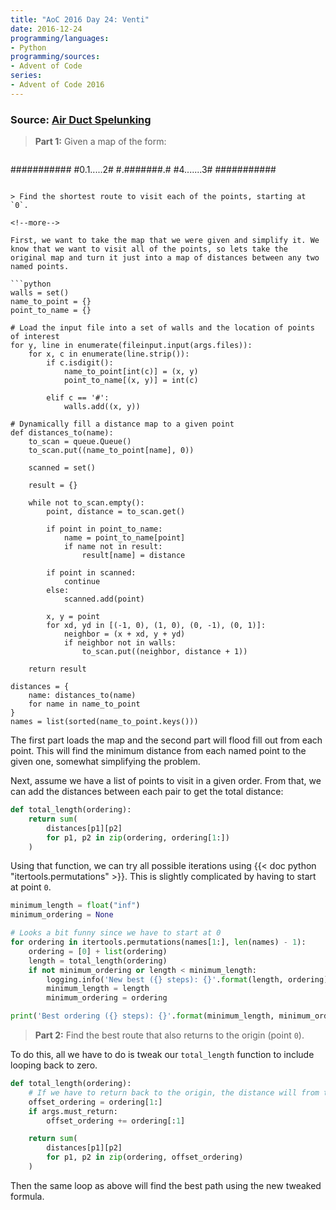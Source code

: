 ```yaml
---
title: "AoC 2016 Day 24: Venti"
date: 2016-12-24
programming/languages:
- Python
programming/sources:
- Advent of Code
series:
- Advent of Code 2016
---
```

### Source: [Air Duct Spelunking](http://adventofcode.com/2016/day/24)

> **Part 1:** Given a map of the form:

> ```
###########
#0.1.....2#
#.#######.#
#4.......3#
###########
```

> Find the shortest route to visit each of the points, starting at `0`.

<!--more-->

First, we want to take the map that we were given and simplify it. We know that we want to visit all of the points, so lets take the original map and turn it just into a map of distances between any two named points.

```python
walls = set()
name_to_point = {}
point_to_name = {}

# Load the input file into a set of walls and the location of points of interest
for y, line in enumerate(fileinput.input(args.files)):
    for x, c in enumerate(line.strip()):
        if c.isdigit():
            name_to_point[int(c)] = (x, y)
            point_to_name[(x, y)] = int(c)

        elif c == '#':
            walls.add((x, y))

# Dynamically fill a distance map to a given point
def distances_to(name):
    to_scan = queue.Queue()
    to_scan.put((name_to_point[name], 0))

    scanned = set()

    result = {}

    while not to_scan.empty():
        point, distance = to_scan.get()

        if point in point_to_name:
            name = point_to_name[point]
            if name not in result:
                result[name] = distance

        if point in scanned:
            continue
        else:
            scanned.add(point)

        x, y = point
        for xd, yd in [(-1, 0), (1, 0), (0, -1), (0, 1)]:
            neighbor = (x + xd, y + yd)
            if neighbor not in walls:
                to_scan.put((neighbor, distance + 1))

    return result

distances = {
    name: distances_to(name)
    for name in name_to_point
}
names = list(sorted(name_to_point.keys()))
```

The first part loads the map and the second part will flood fill out from each point. This will find the minimum distance from each named point to the given one, somewhat simplifying the problem.

Next, assume we have a list of points to visit in a given order. From that, we can add the distances between each pair to get the total distance:

```python
def total_length(ordering):
    return sum(
        distances[p1][p2]
        for p1, p2 in zip(ordering, ordering[1:])
    )
```

Using that function, we can try all possible iterations using {{< doc python "itertools.permutations" >}}. This is slightly complicated by having to start at point `0`.

```python
minimum_length = float("inf")
minimum_ordering = None

# Looks a bit funny since we have to start at 0
for ordering in itertools.permutations(names[1:], len(names) - 1):
    ordering = [0] + list(ordering)
    length = total_length(ordering)
    if not minimum_ordering or length < minimum_length:
        logging.info('New best ({} steps): {}'.format(length, ordering))
        minimum_length = length
        minimum_ordering = ordering

print('Best ordering ({} steps): {}'.format(minimum_length, minimum_ordering))
```

> **Part 2:** Find the best route that also returns to the origin (point `0`).

To do this, all we have to do is tweak our `total_length` function to include looping back to zero.

```python
def total_length(ordering):
    # If we have to return back to the origin, the distance will from the last point to 0
    offset_ordering = ordering[1:]
    if args.must_return:
        offset_ordering += ordering[:1]

    return sum(
        distances[p1][p2]
        for p1, p2 in zip(ordering, offset_ordering)
    )
```

Then the same loop as above will find the best path using the new tweaked formula.
